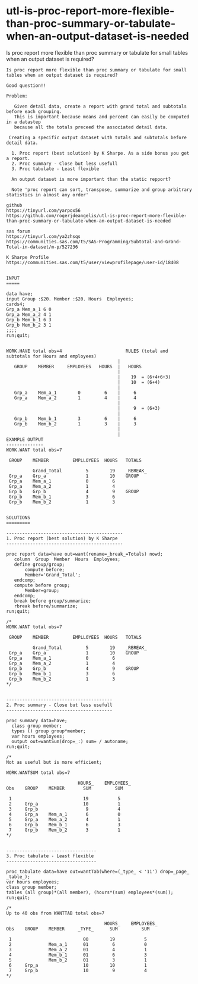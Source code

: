 # utl-is-proc-report-more-flexible-than-proc-summary-or-tabulate-when-an-output-dataset-is-needed
Is proc report more flexible than proc summary or tabulate for small tables when an output dataset is required?

    Is proc report more flexible than proc summary or tabulate for small tables when an output dataset is required?

    Good question!!

    Problem:

       Given detail data, create a report with grand total and subtotals before each grouping.
       This is important because means and percent can easily be computed in a datastep
       because all the totals preceed the associated detail data.

     Creating a specific output dataset with totals and subtotals before detail data.

      1. Proc report (best solution) by K Sharpe. As a side bonus you get a report.
      2. Proc summary - Close but less usefull
      3. Proc tabulate - Least flexible

      An output dataset is more important than the static repport?

      Note 'proc report can sort, transpose, summarize and group arbitrary statistics in almost any order'

    github
    https://tinyurl.com/yarpox56
    https://github.com/rogerjdeangelis/utl-is-proc-report-more-flexible-than-proc-summary-or-tabulate-when-an-output-dataset-is-needed

    sas forum
    https://tinyurl.com/ya2zhsqs
    https://communities.sas.com/t5/SAS-Programming/Subtotal-and-Grand-Total-in-dataset/m-p/527236

    K Sharpe Profile
    https://communities.sas.com/t5/user/viewprofilepage/user-id/18408


    INPUT
    =====

    data have;
    input Group :$20. Member :$20. Hours  Employees;
    cards4;
    Grp_a Mem_a_1 6 0
    Grp_a Mem_a_2 4 1
    Grp_b Mem_b_1 6 3
    Grp_b Mem_b_2 3 1
    ;;;;
    run;quit;


    WORK.HAVE total obs=4                        RULES (total and subtotals for Hours and employees)
                                              |
       GROUP    MEMBER     EMPLOYEES   HOURS  |   HOURS
                                              |
                                              |    19  = (6+4+6+3)
                                              |    10  = (6+4)
                                              |
       Grp_a    Mem_a_1        0         6    |     6
       Grp_a    Mem_a_2        1         4    |     4
                                              |
                                              |     9  = (6+3)
                                              |
       Grp_b    Mem_b_1        3         6    |     6
       Grp_b    Mem_b_2        1         3    |     3
                                              |
                                              |
    EXAMPLE OUTPUT
    --------------
    WORK.WANT total obs=7

     GROUP    MEMBER         EMPLLOYEES  HOURS   TOTALS

              Grand_Total         5        19    _RBREAK_
     Grp_a    Grp_a               1        10    GROUP
     Grp_a    Mem_a_1             0         6
     Grp_a    Mem_a_2             1         4
     Grp_b    Grp_b               4         9    GROUP
     Grp_b    Mem_b_1             3         6
     Grp_b    Mem_b_2             1         3


    SOLUTIONS
    =========

    --------------------------------------------
    1. Proc report (best solution) by K Sharpe
    --------------------------------------------

    proc report data=have out=want(rename=_break_=Totals) nowd;
       column  Group  Member  Hours  Employees;
       define group/group;
           compute before;
           Member='Grand_Total';
       endcomp;
       compute before group;
           Member=group;
       endcomp;
       break before group/summarize;
       rbreak before/summarize;
    run;quit;

    /*
    WORK.WANT total obs=7

     GROUP    MEMBER         EMPLLOYEES  HOURS   TOTALS

              Grand_Total         5        19    _RBREAK_
     Grp_a    Grp_a               1        10    GROUP
     Grp_a    Mem_a_1             0         6
     Grp_a    Mem_a_2             1         4
     Grp_b    Grp_b               4         9    GROUP
     Grp_b    Mem_b_1             3         6
     Grp_b    Mem_b_2             1         3
    */


    ----------------------------------------
    2. Proc summary - Close but less usefull
    ----------------------------------------

    proc summary data=have;
      class group member;
      types () group group*member;
      var hours employees;
      output out=wantSum(drop=_:) sum= / autoname;
    run;quit;

    /*
    Not as useful but is more efficient;

    WORK.WANTSUM total obs=7

                               HOURS_    EMPLOYEES_
    Obs    GROUP    MEMBER       SUM         SUM

     1                           19           5
     2     Grp_a                 10           1
     3     Grp_b                  9           4
     4     Grp_a    Mem_a_1       6           0
     5     Grp_a    Mem_a_2       4           1
     6     Grp_b    Mem_b_1       6           3
     7     Grp_b    Mem_b_2       3           1
    */


    ----------------------------------
    3. Proc tabulate - Least flexible
    ----------------------------------

    proc tabulate data=have out=wantTab(where=(_type_ < '11') drop=_page_ _table_);
    var hours employees;
    class group member;
    tables (all group)*(all member), (hours*(sum) employees*(sum));
    run;quit;

    /*
    Up to 40 obs from WANTTAB total obs=7

                                         HOURS_    EMPLOYEES_
    Obs    GROUP    MEMBER     _TYPE_      SUM         SUM

     1                           00        19           5
     2              Mem_a_1      01         6           0
     3              Mem_a_2      01         4           1
     4              Mem_b_1      01         6           3
     5              Mem_b_2      01         3           1
     6     Grp_a                 10        10           1
     7     Grp_b                 10         9           4
    */


